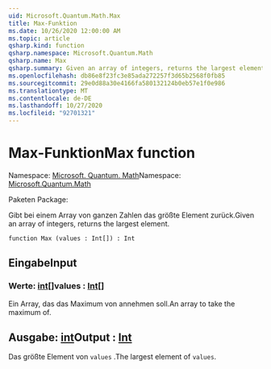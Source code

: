 ```yaml
---
uid: Microsoft.Quantum.Math.Max
title: Max-Funktion
ms.date: 10/26/2020 12:00:00 AM
ms.topic: article
qsharp.kind: function
qsharp.namespace: Microsoft.Quantum.Math
qsharp.name: Max
qsharp.summary: Given an array of integers, returns the largest element.
ms.openlocfilehash: db86e8f23fc3e85ada272257f3d65b2568f0fb85
ms.sourcegitcommit: 29e0d88a30e4166fa580132124b0eb57e1f0e986
ms.translationtype: MT
ms.contentlocale: de-DE
ms.lasthandoff: 10/27/2020
ms.locfileid: "92701321"
---
```

# <a name="max-function"></a><span data-ttu-id="22310-102">Max-Funktion</span><span class="sxs-lookup"><span data-stu-id="22310-102">Max function</span></span>

<span data-ttu-id="22310-103">Namespace: [Microsoft. Quantum. Math](xref:Microsoft.Quantum.Math)</span><span class="sxs-lookup"><span data-stu-id="22310-103">Namespace: [Microsoft.Quantum.Math](xref:Microsoft.Quantum.Math)</span></span>

<span data-ttu-id="22310-104">Paketen [](https://nuget.org/packages/)</span><span class="sxs-lookup"><span data-stu-id="22310-104">Package: [](https://nuget.org/packages/)</span></span>


<span data-ttu-id="22310-105">Gibt bei einem Array von ganzen Zahlen das größte Element zurück.</span><span class="sxs-lookup"><span data-stu-id="22310-105">Given an array of integers, returns the largest element.</span></span>

```qsharp
function Max (values : Int[]) : Int
```


## <a name="input"></a><span data-ttu-id="22310-106">Eingabe</span><span class="sxs-lookup"><span data-stu-id="22310-106">Input</span></span>

### <a name="values--int"></a><span data-ttu-id="22310-107">Werte: [int](xref:microsoft.quantum.lang-ref.int)[]</span><span class="sxs-lookup"><span data-stu-id="22310-107">values : [Int](xref:microsoft.quantum.lang-ref.int)[]</span></span>

<span data-ttu-id="22310-108">Ein Array, das das Maximum von annehmen soll.</span><span class="sxs-lookup"><span data-stu-id="22310-108">An array to take the maximum of.</span></span>



## <a name="output--int"></a><span data-ttu-id="22310-109">Ausgabe: [int](xref:microsoft.quantum.lang-ref.int)</span><span class="sxs-lookup"><span data-stu-id="22310-109">Output : [Int](xref:microsoft.quantum.lang-ref.int)</span></span>

<span data-ttu-id="22310-110">Das größte Element von `values` .</span><span class="sxs-lookup"><span data-stu-id="22310-110">The largest element of `values`.</span></span>
